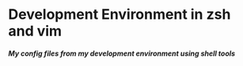 # Development Environment in zsh and vim
##### My config files from my development environment using shell tools
